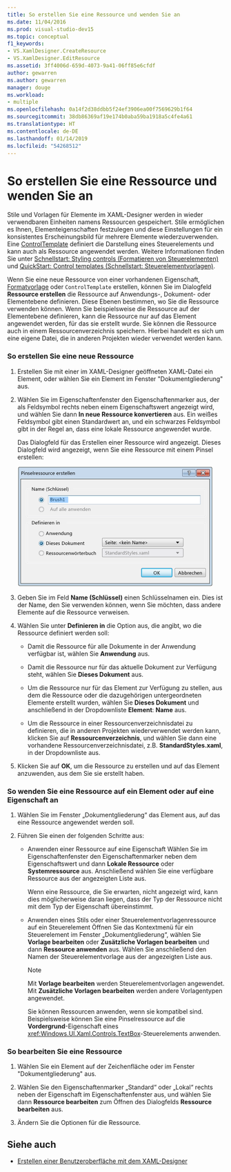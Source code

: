 ```yaml
---
title: So erstellen Sie eine Ressource und wenden Sie an
ms.date: 11/04/2016
ms.prod: visual-studio-dev15
ms.topic: conceptual
f1_keywords:
- VS.XamlDesigner.CreateResource
- VS.XamlDesigner.EditResource
ms.assetid: 3ff4006d-659d-4073-9a41-06ff85e6cfdf
author: gewarren
ms.author: gewarren
manager: douge
ms.workload:
- multiple
ms.openlocfilehash: 0a14f2d38ddbb5f24ef3906ea00f7569629b1f64
ms.sourcegitcommit: 38db86369af19e174b0aba59ba1918a5c4fe4a61
ms.translationtype: HT
ms.contentlocale: de-DE
ms.lasthandoff: 01/14/2019
ms.locfileid: "54268512"
---
```

# <a name="how-to-create-and-apply-a-resource"></a>So erstellen Sie eine Ressource und wenden Sie an
Stile und Vorlagen für Elemente im XAML-Designer werden in wieder verwendbaren Einheiten namens Ressourcen gespeichert. Stile ermöglichen es Ihnen, Elementeigenschaften festzulegen und diese Einstellungen für ein konsistentes Erscheinungsbild für mehrere Elemente wiederzuverwenden. Eine [ControlTemplate](/uwp/api/Windows.UI.Xaml.Controls.ControlTemplate) definiert die Darstellung eines Steuerelements und kann auch als Ressource angewendet werden. Weitere Informationen finden Sie unter [Schnellstart: Styling controls (Formatieren von Steuerelementen)](http://go.microsoft.com/fwlink/?LinkID=248239) und [QuickStart: Control templates (Schnellstart: Steuerelementvorlagen)](http://go.microsoft.com/fwlink/?LinkID=247982).

 Wenn Sie eine neue Ressource von einer vorhandenen Eigenschaft, [Formatvorlage](/uwp/api/Windows.UI.Xaml.Style) oder `ControlTemplate` erstellen, können Sie im Dialogfeld **Ressource erstellen** die Ressource auf Anwendungs-, Dokument- oder Elementebene definieren. Diese Ebenen bestimmen, wo Sie die Ressource verwenden können. Wenn Sie beispielsweise die Ressource auf der Elementebene definieren, kann die Ressource nur auf das Element angewendet werden, für das sie erstellt wurde. Sie können die Ressource auch in einem Ressourcenverzeichnis speichern. Hierbei handelt es sich um eine eigene Datei, die in anderen Projekten wieder verwendet werden kann.

### <a name="to-create-a-new-resource"></a>So erstellen Sie eine neue Ressource

1.  Erstellen Sie mit einer im XAML-Designer geöffneten XAML-Datei ein Element, oder wählen Sie ein Element im Fenster "Dokumentgliederung" aus.

2.  Wählen Sie im Eigenschaftenfenster den Eigenschaftenmarker aus, der als Feldsymbol rechts neben einem Eigenschaftswert angezeigt wird, und wählen Sie dann **In neue Ressource konvertieren** aus. Ein weißes Feldsymbol gibt einen Standardwert an, und ein schwarzes Feldsymbol gibt in der Regel an, dass eine lokale Ressource angewendet wurde.

     Das Dialogfeld für das Erstellen einer Ressource wird angezeigt. Dieses Dialogfeld wird angezeigt, wenn Sie eine Ressource mit einem Pinsel erstellen:

     ![Dialogfeld "Ressource erstellen"](../designers/media/xaml_create_resource.png)

3.  Geben Sie im Feld **Name (Schlüssel)** einen Schlüsselnamen ein. Dies ist der Name, den Sie verwenden können, wenn Sie möchten, dass andere Elemente auf die Ressource verweisen.

4.  Wählen Sie unter **Definieren in** die Option aus, die angibt, wo die Ressource definiert werden soll:

    -   Damit die Ressource für alle Dokumente in der Anwendung verfügbar ist, wählen Sie **Anwendung** aus.

    -   Damit die Ressource nur für das aktuelle Dokument zur Verfügung steht, wählen Sie **Dieses Dokument** aus.

    -   Um die Ressource nur für das Element zur Verfügung zu stellen, aus dem die Ressource oder die dazugehörigen untergeordneten Elemente erstellt wurden, wählen Sie **Dieses Dokument** und anschließend in der Dropdownliste **Element**: **Name** aus.

    -   Um die Ressource in einer Ressourcenverzeichnisdatei zu definieren, die in anderen Projekten wiederverwendet werden kann, klicken Sie auf **Ressourcenverzeichnis**, und wählen Sie dann eine vorhandene Ressourcenverzeichnisdatei, z.B. **StandardStyles.xaml**, in der Dropdownliste aus.

5.  Klicken Sie auf **OK**, um die Ressource zu erstellen und auf das Element anzuwenden, aus dem Sie sie erstellt haben.

### <a name="to-apply-a-resource-to-an-element-or-property"></a>So wenden Sie eine Ressource auf ein Element oder auf eine Eigenschaft an

1. Wählen Sie im Fenster „Dokumentgliederung“ das Element aus, auf das eine Ressource angewendet werden soll.

2. Führen Sie einen der folgenden Schritte aus:

   - Anwenden einer Ressource auf eine Eigenschaft Wählen Sie im Eigenschaftenfenster den Eigenschaftenmarker neben dem Eigenschaftswert und dann **Lokale Ressource** oder **Systemressource** aus. Anschließend wählen Sie eine verfügbare Ressource aus der angezeigten Liste aus.

      Wenn eine Ressource, die Sie erwarten, nicht angezeigt wird, kann dies möglicherweise daran liegen, dass der Typ der Ressource nicht mit dem Typ der Eigenschaft übereinstimmt.

   - Anwenden eines Stils oder einer Steuerelementvorlagenressource auf ein Steuerelement Öffnen Sie das Kontextmenü für ein Steuerelement im Fenster „Dokumentgliederung“, wählen Sie **Vorlage bearbeiten** oder **Zusätzliche Vorlagen bearbeiten** und dann **Ressource anwenden** aus. Wählen Sie anschließend den Namen der Steuerelementvorlage aus der angezeigten Liste aus.

     > [!NOTE]
     > Mit **Vorlage bearbeiten** werden Steuerelementvorlagen angewendet. Mit **Zusätzliche Vorlagen bearbeiten** werden andere Vorlagentypen angewendet.

     Sie können Ressourcen anwenden, wenn sie kompatibel sind. Beispielsweise können Sie eine Pinselressource auf die **Vordergrund**-Eigenschaft eines <xref:Windows.UI.Xaml.Controls.TextBox>-Steuerelements anwenden.

### <a name="to-edit-a-resource"></a>So bearbeiten Sie eine Ressource

1.  Wählen Sie ein Element auf der Zeichenfläche oder im Fenster "Dokumentgliederung" aus.

2.  Wählen Sie den Eigenschaftenmarker „Standard“ oder „Lokal“ rechts neben der Eigenschaft im Eigenschaftenfenster aus, und wählen Sie dann **Ressource bearbeiten** zum Öffnen des Dialogfelds **Ressource bearbeiten** aus.

3.  Ändern Sie die Optionen für die Ressource.

## <a name="see-also"></a>Siehe auch

- [Erstellen einer Benutzeroberfläche mit dem XAML-Designer](../designers/creating-a-ui-by-using-xaml-designer-in-visual-studio.md)